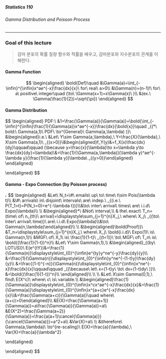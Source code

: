 ##### Statistics 110

###### Gamma Distribution and Poisson Process

---



### Goal of this lecture

> 감마 분포의 확률 질량 함수와 적률을 배우고, 감마분포와 지수분포의 관계를 이해한다.









#### Gamma Function

$$
\begin{aligned}
\bold{Def}\quad &\Gamma(a)=\int_{-\infin}^{\infin}x^ae^{-x}\frac{dx}{x}\ for\ real\ a>0\\
&\Gamma(n)=(n-1)!\ for\ a\ positive\ integer\quad (\to\ \Gamma(x+1)=x\Gamma(x)\ )\\
&(ex.\ \Gamma(\frac{1}{2})=\sqrt{\pi})
\end{aligned}
$$











#### Gamma Distribution

$$
\begin{aligned}
PDF:\ &1=\frac{\Gamma(a)}{\Gamma(a)}=\bold{\int_{-\infin}^{\infin}\frac{1}{\Gamma(a)}x^ae^{-x}}\frac{dx}{\bold{x}}\quad _{(*\ bold:\ Gamma(a,1)\ PDF\ \to^{General}\ Gamma(a,\lambda) )}\\
&\begin{aligned}i.e.\ &Let\ Y\sim Gamma(a,\lambda),\ Y=\frac{X}{\lambda},\ X\sim Gamma(a,1)\ _{(x>0)}\\&\begin{aligned}f_Y(y)&=f_X(x)\frac{dx}{dy}\qquad\qquad (\because y=\frac{x}{\lambda}\to x=\lambda y\to \frac{dx}{dy}=\lambda)\\&=\frac{1}{\Gamma(a,\lambda)}(\lambda y)^ae^{-\lambda y}(\frac{1}{\lambda y})\lambda\ _{(y>0)}\end{aligned} \end{aligned}

\end{aligned}
$$









#### Gamma - Expo Connection (by Poisson process)



<img src="https://cphinf.pstatic.net/mooc/20180905_18/1536126041934DJMLt_PNG/24-1.png" style="zoom:33%;" />
$$
\begin{aligned}
&Let\ N_t=\#\ emails\ up\ to\ time\ t\sim Pois(\lambda t)\\
&\#\ arrivals\ in\ disjoint\ intervals\ are\ indep.\ _{(i.e.\ P(T_1>t)=P(N_t=0)=e^{-\lambda t})}\\&\to\ inter\ arrival\ times\ are\ i.i.d\ Expo(\lambda)\\
\\
&\begin{aligned}*\ &Not\ interval,\\
& the\ exact\ T_n=(time\ of\ n_{th}\ arrival)=\displaystyle\sum_{j=1}^{n}X_j,\ where\ X_j\ _{(\to\ Inter\ arrival\ time)}\ are\ i.i.d\ Expo(\lambda)\\&\to\ Gamma(n,\lambda)\end{aligned}\\
\\
&\begin{aligned}\bold{Proof)}\ &T_n=\displaystyle\sum_{j=1}^{n}X_j,\ where\ X_j\ \bold{i.i.d}\ Expo(1)\ is\ Gamma(n,1)\\
&MGF\ of\ X_1\ is\ \frac{1}{1-t}\ _{(t<1)}\ \to\ MGF\ of\ T_n\ is\ \bold{(\frac{1}{1-t})^n}\\
&Let\ Y\sim Gamma(n,1),\\
&\begin{aligned}_{(by\ LOTUS)}\ E(e^{tY})&=\frac{1}{\Gamma(n)}\displaystyle\int_{0}^{\infin}e^{ty}y^ne^{-y}\frac{dy}{y}\\
&=\frac{1}{\Gamma(n)}\displaystyle\int_{0}^{\infin}y^ne^{-(1-t)y}\frac{dy}{y}\\
&=\frac{(1-t)^{-n}}{\Gamma(n)}\displaystyle\int_{0}^{\infin}x^ne^{-x}\frac{dx}{x}\qquad\qquad _{(\because\ let\ x=(1-t)y\ \to\ dx=(1-t)dy\ )}\\
&=\bold{(\frac{1}{1-t})^n}\\
\end{aligned}\\
\\
\\
&Let\ X\sim Gamma(0,1),\ find\ E(X^c)\ where\ c\ is\ variable.\\
&\begin{aligned}\frac{1}{\Gamma(a)}\displaystyle\int_{0}^{\infin}x^cx^ae^{-x}\frac{dx}{x}&=\frac{1}{\Gamma(a)}\displaystyle\int_{0}^{\infin}x^{a+c}e^{-x}\frac{dx}{x}\\&=\frac{\Gamma(a+c)}{\Gamma(a)}\quad where\ (a+c)>0\end{aligned}\\
&E(X)=\frac{\Gamma(a+1)}{\Gamma(a)}=a\frac{\Gamma(a)}{\Gamma(a)}=a\\
&E(X^2)=\frac{\Gamma(a+2)}{\Gamma(a)}=\frac{a(a+1)\cancel{\Gamma(a)}}{\cancel{\Gamma(a)}}=a^2+a\\
&Var(X)=a\\
\\
&\therefore\ Gamma(a,\lambda)\ \to^{re-scaling}\ E(X)=\frac{a}{\lambda},\ Var(X)=\frac{a}{\lambda^2}

\end{aligned}


\end{aligned}
$$
